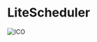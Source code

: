 # LiteScheduler
![ICO](https://github.com/DerrekTseng/LiteScheduler/assets/32017127/c76b2298-a389-42ef-840d-66638803c44d)
